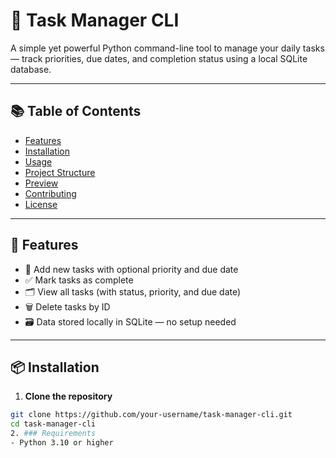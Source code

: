 # 📝 Task Manager CLI

A simple yet powerful Python command-line tool to manage your daily tasks — track priorities, due dates, and completion status using a local SQLite database.

---
## 📚 Table of Contents

- [Features](#-features)
- [Installation](#-installation)
- [Usage](#-usage)
- [Project Structure](#-project-structure)
- [Preview](#-preview)
- [Contributing](#-contributing)
- [License](#-license)

---

## 🚀 Features

- 📌 Add new tasks with optional priority and due date
- ✅ Mark tasks as complete
- 🗂️ View all tasks (with status, priority, and due date)
- 🗑️ Delete tasks by ID
- 🗃️ Data stored locally in SQLite — no setup needed

---

## 📦 Installation

1. **Clone the repository**

```bash
git clone https://github.com/your-username/task-manager-cli.git
cd task-manager-cli
2. ### Requirements
- Python 3.10 or higher
